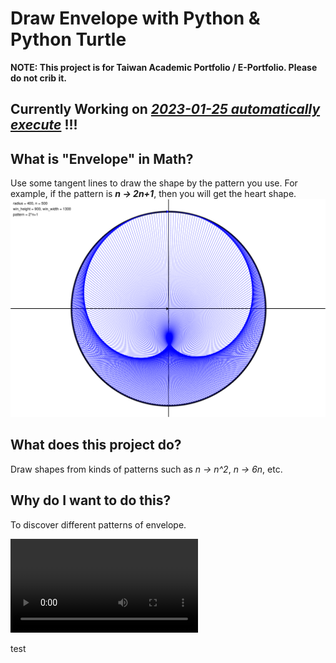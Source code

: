 # Draw Envelope with Python & Python Turtle

**NOTE: This project is for Taiwan Academic Portfolio / E-Portfolio. Please do not crib it.**

## Currently Working on [__*2023-01-25 automatically execute*__](https://github.com/jay1224-jay/research-of-envelope-with-python/tree/main/2023-01-25%20automatically%20execute) !!!

## What is **"Envelope"** in Math?

Use some tangent lines to draw the shape by the pattern you use.
For example, if the pattern is __*n -> 2n+1*__, then you will get the heart shape.
![](https://github.com/jay1224-jay/Draw_Envelope_with_Python_Turtle/blob/main/2023-01-25%20automatically%20execute/envelope/pow/2xn%2B1_500_400.png)

## What does this project do?

Draw shapes from kinds of patterns such as *n -> n^2*, *n -> 6n*, etc.

## Why do I want to do this?

To discover different patterns of envelope.

![video](https://user-images.githubusercontent.com/53821314/215958446-7ade0211-2b05-4929-9cbc-1c11c25ca341.mp4)

test

